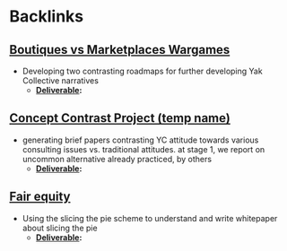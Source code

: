
# Backlinks
## [Boutiques vs Marketplaces Wargames](<Boutiques vs Marketplaces Wargames.md>)
- Developing two contrasting roadmaps for further developing Yak Collective narratives
    - **[Deliverable](<Deliverable.md>):**

## [Concept Contrast Project (temp name)](<Concept Contrast Project (temp name).md>)
- generating brief papers contrasting YC attitude towards various consulting issues vs. traditional attitudes. at stage 1, we report on uncommon alternative already practiced, by others
    - **[Deliverable](<Deliverable.md>):**

## [Fair equity  ](<Fair equity  .md>)
- Using the slicing the pie scheme to understand and write whitepaper about slicing the pie 
    - **[Deliverable](<Deliverable.md>):**

